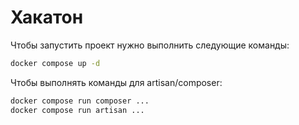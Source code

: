 # Хакатон
Чтобы запустить проект нужно выполнить следующие команды:

```bash
docker compose up -d
```
Чтобы выполнять команды для artisan/composer:
```bash
docker compose run composer ...
docker compose run artisan ...
```
